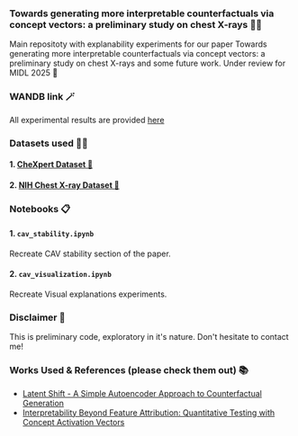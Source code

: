 ### Towards generating more interpretable counterfactuals via concept vectors: a preliminary study on chest X-rays 🧙✨

Main repositoty with explanability experiments for our paper Towards generating more interpretable counterfactuals via concept vectors: a preliminary study on chest X-rays and some future work. Under review for MIDL 2025 🚀

### WANDB link 🪄
All experimental results are provided [here](https://wandb.ai/luab/concept_vector_stability)

### Datasets used 🌟✨

#### 1. [**CheXpert Dataset 🔮**](https://stanfordmlgroup.github.io/competitions/chexpert/)

#### 2. [**NIH Chest X-ray Dataset 💪**](https://www.kaggle.com/datasets/nih-chest-xrays/data)

### Notebooks 📋
#### 1. **`cav_stability.ipynb`**
Recreate CAV stability section of the paper.

#### 2. **`cav_visualization.ipynb`**
Recreate Visual explanations experiments.

### Disclaimer 🚨
This is preliminary code, exploratory in it's nature. Don't hesitate to contact me! 

### Works Used & References (please check them out) 📚
- [Latent Shift - A Simple Autoencoder Approach to Counterfactual Generation](https://github.com/ieee8023/latentshift)
- [Interpretability Beyond Feature Attribution: Quantitative Testing with Concept Activation Vectors](https://github.com/tensorflow/tcav)
